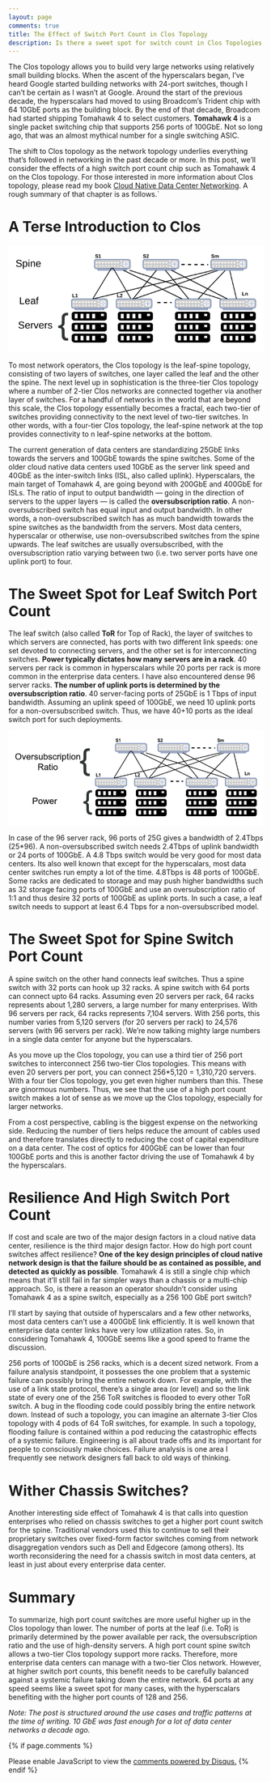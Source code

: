 ```yaml
---
layout: page
comments: true
title: The Effect of Switch Port Count in Clos Topology
description: Is there a sweet spot for switch count in Clos Topologies
---
```

The Clos topology allows you to build very large networks using relatively small building blocks. When the ascent of the hyperscalars began, I’ve heard Google started building networks with 24-port switches, though I can’t be certain as I wasn’t at Google. Around the start of the previous decade, the hyperscalars had moved to using Broadcom’s Trident chip with 64 10GbE ports as the building block. By the end of that decade, Broadcom had started shipping Tomahawk 4 to select customers. **Tomahawk 4** is a single packet switching chip that supports 256 ports of 100GbE. Not so long ago, that was an almost mythical number for a single switching ASIC.

The shift to Clos topology as the network topology underlies everything that’s followed in networking in the past decade or more. In this post, we’ll consider the effects of a high switch port count chip such as Tomahawk 4 on the Clos topology. For those interested in more information about Clos topology, please read my book [Cloud Native Data Center Networking](https://www.amazon.com/Cloud-Native-Data-Center-Networking/dp/1492045608/). A rough summary of that chapter is as follows.`

# A Terse Introduction to Clos

![Classical 2-Tier Clos Topology](../assets/images/2020-01-30-clos-topo.png)

To most network operators, the Clos topology is the leaf-spine topology, consisting of two layers of switches, one layer called the leaf and the other the spine. The next level up in sophistication is the three-tier Clos topology where a number of 2-tier Clos networks are connected together via another layer of switches. For a handful of networks in the world that are beyond this scale, the Clos topology essentially becomes a fractal, each two-tier of switches providing connectivity to the next level of two-tier switches. In other words, with a four-tier Clos topology, the leaf-spine network at the top provides connectivity to n leaf-spine networks at the bottom.

The current generation of data centers are standardizing 25GbE links towards the servers and 100GbE towards the spine switches. Some of the older cloud native data centers used 10GbE as the server link speed and 40GbE as the inter-switch links (ISL, also called uplink). Hyperscalars, the main target of Tomahawk 4, are going beyond with 200GbE and 400GbE for ISLs. The ratio of input to output bandwidth — going in the direction of servers to the upper layers — is called the **oversubscription ratio**. A non-oversubscribed switch has equal input and output bandwidth. In other words, a non-oversubscribed switch has as much bandwidth towards the spine switches as the bandwidth from the servers. Most data centers, hyperscalar or otherwise, use non-oversubscribed switches from the spine upwards. The leaf switches are usually oversubscribed, with the oversubscription ratio varying between two (i.e. two server ports have one uplink port) to four.

# The Sweet Spot for Leaf Switch Port Count

The leaf switch (also called **ToR** for Top of Rack), the layer of switches to which servers are connected, has ports with two different link speeds: one set devoted to connecting servers, and the other set is for interconnecting switches. **Power typically dictates how many servers are in a rack**. 40 servers per rack is common in hyperscalars while 20 ports per rack is more common in the enterprise data centers. I have also encountered dense 96 server racks. **The number of uplink ports is determined by the oversubscription ratio**. 40 server-facing ports of 25GbE is 1 Tbps of input bandwidth. Assuming an uplink speed of 100GbE, we need 10 uplink ports for a non-oversubscribed switch. Thus, we have 40+10 ports as the ideal switch port for such deployments.

![Primary factor determining switch port count](../assets/images/2020-01-30-clos-determinant.png)

In case of the 96 server rack, 96 ports of 25G gives a bandwidth of 2.4Tbps (25\*96). A non-oversubscribed switch needs 2.4Tbps of uplink bandwidth or 24 ports of 100GbE. A 4.8 Tbps switch would be very good for most data centers. Its also well known that except for the hyperscalars, most data center switches run empty a lot of the time. 4.8Tbps is 48 ports of 100GbE. Some racks are dedicated to storage and may push higher bandwidths such as 32 storage facing ports of 100GbE and use an oversubscription ratio of 1:1 and thus desire 32 ports of 100GbE as uplink ports. In such a case, a leaf switch needs to support at least 6.4 Tbps for a non-oversubscribed model.

# The Sweet Spot for Spine Switch Port Count

A spine switch on the other hand connects leaf switches. Thus a spine switch with 32 ports can hook up 32 racks. A spine switch with 64 ports can connect upto 64 racks. Assuming even 20 servers per rack, 64 racks represents about 1,280 servers, a large number for many enterprises. With 96 servers per rack, 64 racks represents 7,104 servers. With 256 ports, this number varies from 5,120 servers (for 20 servers per rack) to 24,576 servers (with 96 servers per rack). We’re now talking mighty large numbers in a single data center for anyone but the hyperscalars.

As you move up the Clos topology, you can use a third tier of 256 port switches to interconnect 256 two-tier Clos topologies. This means with even 20 servers per port, you can connect 256\*5,120 = 1,310,720 servers. With a four tier Clos topology, you get even higher numbers than this. These are ginormous numbers. Thus, we see that the use of a high port count switch makes a lot of sense as we move up the Clos topology, especially for larger networks.

From a cost perspective, cabling is the biggest expense on the networking side. Reducing the number of tiers helps reduce the amount of cables used and therefore translates directly to reducing the cost of capital expenditure on a data center. The cost of optics for 400GbE can be lower than four 100GbE ports and this is another factor driving the use of Tomahawk 4 by the hyperscalars.

# Resilience And High Switch Port Count

If cost and scale are two of the major design factors in a cloud native data center, resilience is the third major design factor. How do high port count switches affect resilience? **One of the key design principles of cloud native network design is that the failure should be as contained as possible, and detected as quickly as possible**. Tomahawk 4 is still a single chip which means that it’ll still fail in far simpler ways than a chassis or a multi-chip approach. So, is there a reason an operator shouldn’t consider using Tomahawk 4 as a spine switch, especially as a 256 100 GbE port switch?

I’ll start by saying that outside of hyperscalars and a few other networks, most data centers can’t use a 400GbE link efficiently. It is well known that enterprise data center links have very low utilization rates. So, in considering Tomahawk 4, 100GbE seems like a good speed to frame the discussion.

256 ports of 100GbE is 256 racks, which is a decent sized network. From a failure analysis standpoint, it possesses the one problem that a systemic failure can possibly bring the entire network down. For example, with the use of a link state protocol, there’s a single area (or level) and so the link state of every one of the 256 ToR switches is flooded to every other ToR switch. A bug in the flooding code could possibly bring the entire network down. Instead of such a topology, you can imagine an alternate 3-tier Clos topology with 4 pods of 64 ToR switches, for example. In such a topology, flooding failure is contained within a pod reducing the catastrophic effects of a systemic failure. Engineering is all about trade offs and its important for people to consciously make choices. Failure analysis is one area I frequently see network designers fall back to old ways of thinking.

# Wither Chassis Switches?

Another interesting side effect of Tomahawk 4 is that calls into question enterprises who relied on chassis switches to get a higher port count switch for the spine. Traditional vendors used this to continue to sell their proprietary switches over fixed-form factor switches coming from network disaggregation vendors such as Dell and Edgecore (among others). Its worth reconsidering the need for a chassis switch in most data centers, at least in just about every enterprise data center.

# Summary

To summarize, high port count switches are more useful higher up in the Clos topology than lower. The number of ports at the leaf (i.e. ToR) is primarily determined by the power available per rack, the oversubscription ratio and the use of high-density servers. A high port count spine switch allows a two-tier Clos topology support more racks. Therefore, more enterprise data centers can manage with a two-tier Clos network. However, at higher switch port counts, this benefit needs to be carefully balanced against a systemic failure taking down the entire network. 64 ports at any speed seems like a sweet spot for many cases, with the hyperscalars benefiting with the higher port counts of 128 and 256.

*Note: The post is structured around the use cases and traffic patterns at the time of writing. 10 GbE was fast enough for a lot of data center networks a decade ago.*

{% if page.comments %}
<div id="disqus_thread"></div>
<script>

/**
*  RECOMMENDED CONFIGURATION VARIABLES: EDIT AND UNCOMMENT THE SECTION BELOW TO INSERT DYNAMIC VALUES FROM YOUR PLATFORM OR CMS.
*  LEARN WHY DEFINING THESE VARIABLES IS IMPORTANT: https://disqus.com/admin/universalcode/#configuration-variables*/
/*
var disqus_config = function () {
this.page.url = PAGE_URL;  // Replace PAGE_URL with your page's canonical URL variable
this.page.identifier = PAGE_IDENTIFIER; // Replace PAGE_IDENTIFIER with your page's unique identifier variable
};
*/
(function() { // DON'T EDIT BELOW THIS LINE
var d = document, s = d.createElement('script');
s.src = 'https://https-elegantnetwork-github-io.disqus.com/embed.js';
s.setAttribute('data-timestamp', +new Date());
(d.head || d.body).appendChild(s);
})();
</script>
<noscript>Please enable JavaScript to view the <a href="https://disqus.com/?ref_noscript">comments powered by Disqus.</a></noscript>
{% endif %}
